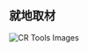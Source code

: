 就地取材
---

![CR Tools Images](https://origin.picgo.net/2025/09/01/CR-Tools-Imagesf16db27988ceb3c5.png)


